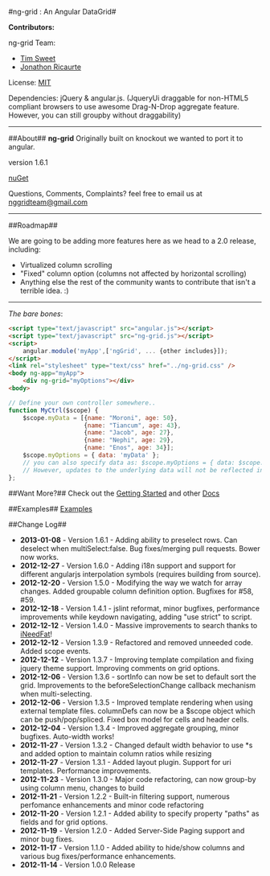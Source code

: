 #ng-grid : An Angular DataGrid#

__Contributors:__

ng-grid Team:
* [Tim Sweet](http://ornerydevelopment.blogspot.com/)
* [Jonathon Ricaurte](https://github.com/jonricaurte)
 
License: [MIT](http://www.opensource.org/licenses/mit-license.php)

Dependencies: jQuery & angular.js. (JqueryUi draggable for non-HTML5 compliant browsers to use awesome Drag-N-Drop aggregate feature. However, you can still groupby without draggability)
***
##About##
__ng-grid__ Originally built on knockout we wanted to port it to angular.

version 1.6.1

[nuGet](https://nuget.org/packages/ng-grid)


Questions, Comments, Complaints? feel free to email us at nggridteam@gmail.com

***
##Roadmap##

We are going to be adding more features here as we head to a 2.0 release, including:

* Virtualized column scrolling
* "Fixed" column option (columns not affected by horizontal scrolling)
* Anything else the rest of the community wants to contribute that isn't a terrible idea. :)

***
_The bare bones_:

```html
<script type="text/javascript" src="angular.js"></script>
<script type="text/javascript" src="ng-grid.js"></script>
<script>
    angular.module('myApp',['ngGrid', ... {other includes}]);
</script>
<link rel="stylesheet" type="text/css" href="../ng-grid.css" /> 
<body ng-app="myApp">
    <div ng-grid="myOptions"></div>
<body>
```
```javascript
// Define your own controller somewhere..
function MyCtrl($scope) {
	$scope.myData = [{name: "Moroni", age: 50},
                     {name: "Tiancum", age: 43},
                     {name: "Jacob", age: 27},
                     {name: "Nephi", age: 29},
                     {name: "Enos", age: 34}];
	$scope.myOptions = { data: 'myData' };
	// you can also specify data as: $scope.myOptions = { data: $scope.myData }. 
	// However, updates to the underlying data will not be reflected in the grid
};

```

##Want More?##
Check out the [Getting Started](https://github.com/angular-ui/ng-grid/wiki/Getting-started) and other [Docs](https://github.com/angular-ui/ng-grid/wiki)

##Examples##
[Examples](http://angular-ui.github.com/ng-grid/#/examples)

##Change Log##
* __2013-01-08__ - Version 1.6.1 - Adding ability to preselect rows. Can deselect when multiSelect:false. Bug fixes/merging pull requests. Bower now works.
* __2012-12-27__ - Version 1.6.0 - Adding i18n support and support for different angularjs interpolation symbols (requires building from source).
* __2012-12-20__ - Version 1.5.0 - Modifying the way we watch for array changes. Added groupable column definition option. Bugfixes for #58, #59.
* __2012-12-18__ - Version 1.4.1 - jslint reformat, minor bugfixes, performance improvements while keydown navigating, adding "use strict" to script.
* __2012-12-12__ - Version 1.4.0 - Massive improvements to search thanks to [iNeedFat](https://github.com/ineedfat)!
* __2012-12-12__ - Version 1.3.9 - Refactored and removed unneeded code. Added scope events.
* __2012-12-12__ - Version 1.3.7 - Improving template compilation and fixing jquery theme support. Improving comments on grid options.
* __2012-12-06__ - Version 1.3.6 - sortInfo can now be set to default sort the grid. Improvements to the beforeSelectionChange callback mechanism when multi-selecting.
* __2012-12-06__ - Version 1.3.5 - Improved template rendering when using external template files. columnDefs can now be a $scope object which can be push/pop/spliced. Fixed box model for cells and header cells.
* __2012-12-04__ - Version 1.3.4 - Improved aggregate grouping, minor bugfixes. Auto-width works!
* __2012-11-27__ - Version 1.3.2 - Changed default width behavior to use *s and added option to maintain column ratios while resizing
* __2012-11-27__ - Version 1.3.1 - Added layout plugin. Support for uri templates. Performance improvements.
* __2012-11-23__ - Version 1.3.0 - Major code refactoring, can now group-by using column menu, changes to build
* __2012-11-21__ - Version 1.2.2 - Built-in filtering support, numerous perfomance enhancements and minor code refactoring
* __2012-11-20__ - Version 1.2.1 - Added ability to specify property "paths" as fields and for grid options.
* __2012-11-19__ - Version 1.2.0 - Added Server-Side Paging support and minor bug fixes.
* __2012-11-17__ - Version 1.1.0 - Added ability to hide/show columns and various bug fixes/performance enhancements.
* __2012-11-14__ - Version 1.0.0 Release
